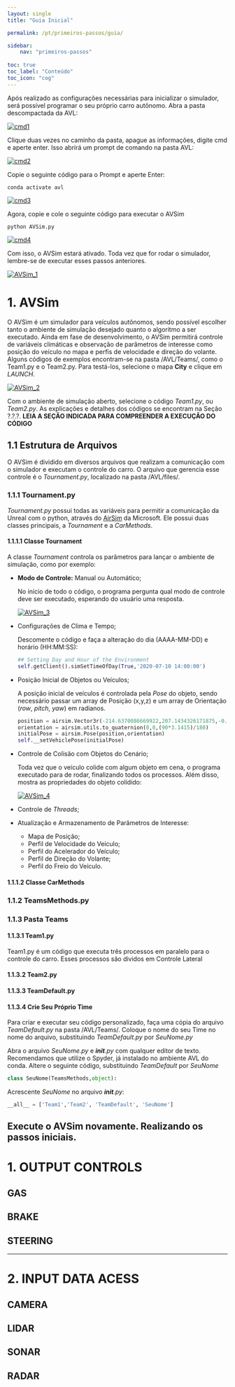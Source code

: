 ```yaml
---
layout: single
title: "Guia Inicial"

permalink: /pt/primeiros-passos/guia/

sidebar:
    nav: "primeiros-passos"
    
toc: true
toc_label: "Conteúdo"
toc_icon: "cog"
---
```


Após realizado as configurações necessárias para inicializar o simulador, será possível programar o seu próprio carro autônomo. Abra a pasta descompactada da AVL:

<a href="{{ site.baseurl }}/assets/images/getting-started/quick/cmd1.png">
	<img src="{{ site.baseurl }}/assets/images/getting-started/quick/cmd1.png" alt="cmd1" title="cmd1" />
</a>

Clique duas vezes no caminho da pasta, apague as informações, digite cmd e aperte enter. Isso abrirá um prompt de comando na pasta AVL:

<a href="{{ site.baseurl }}/assets/images/getting-started/quick/cmd2.png">
	<img src="{{ site.baseurl }}/assets/images/getting-started/quick/cmd2.png" alt="cmd2" title="cmd2" />
</a>

Copie o seguinte código para o Prompt e aperte Enter: 
```
conda activate avl
```

<a href="{{ site.baseurl }}/assets/images/getting-started/quick/cmd3.png">
	<img src="{{ site.baseurl }}/assets/images/getting-started/quick/cmd3.png" alt="cmd3" title="cmd3" />
</a>

Agora, copie e cole o seguinte código para executar o AVSim
```
python AVSim.py
```

<a href="{{ site.baseurl }}/assets/images/getting-started/quick/cmd4.png">
	<img src="{{ site.baseurl }}/assets/images/getting-started/quick/cmd4.png" alt="cmd4" title="cmd4" />
</a>

Com isso, o AVSim estará ativado. Toda vez que for rodar o simulador, lembre-se de executar esses passos anteriores.

<a href="{{ site.baseurl }}/assets/images/getting-started/quick/AVSim_1.png">
	<img src="{{ site.baseurl }}/assets/images/getting-started/quick/AVSim_1.png" alt="AVSim_1" title="AVSim_1" />
</a>

# 1. AVSim

O AVSim é um simulador para veículos autônomos, sendo possível escolher tanto o ambiente de simulação desejado quanto o algoritmo a ser executado. Ainda em fase de desenvolvimento, o AVSim permitirá controle de variáveis climáticas e observação de parâmetros de interesse como posição do veículo no mapa e perfis de velocidade e direção do volante. Alguns códigos de exemplos encontram-se na pasta /AVL/Teams/, como o Team1.py e o Team2.py. Para testá-los, selecione o mapa **City** e clique em *LAUNCH*.

<a href="{{ site.baseurl }}/assets/images/getting-started/quick/AVSim_2.png">
	<img src="{{ site.baseurl }}/assets/images/getting-started/quick/AVSim_2.png" alt="AVSim_2" title="AVSim_2" />
</a>

Com o ambiente de simulação aberto, selecione o código *Team1.py*, ou *Team2.py*. As explicações e detalhes dos códigos se encontram na Seção ?.?.?. **LEIA A SEÇÃO INDICADA PARA COMPREENDER A EXECUÇÃO DO CÓDIGO**

## 1.1 Estrutura de Arquivos

O AVSim é dividido em diversos arquivos que realizam a comunicação com o simulador e executam o controle do carro. O arquivo que gerencia esse controle é o *Tournament.py*, localizado na pasta /AVL/files/.

### 1.1.1 Tournament.py

*Tournament.py* possui todas as variáveis para permitir a comunicação da Unreal com o python, através do <a href="https://microsoft.github.io/AirSim/" target = "_blank" title = "AirSim">AirSim</a> da Microsoft. Ele possui duas classes principais, a *Tournament* e a *CarMethods*.

#### 1.1.1.1 Classe Tournament

A classe *Tournament* controla os parâmetros para lançar o ambiente de simulação, como por exemplo:

- **Modo de Controle:** Manual ou Automático;

	No início de todo o código, o programa pergunta qual modo de controle deve ser executado, esperando do usuário uma resposta.

	<a href="{{ site.baseurl }}/assets/images/getting-started/quick/AVSim_3.png">
		<img src="{{ site.baseurl }}/assets/images/getting-started/quick/AVSim_3.png" alt="AVSim_3" title="AVSim_3" />
	</a>
- Configurações de Clima e Tempo;

	Descomente o código e faça a alteração do dia (AAAA-MM-DD) e horário (HH:MM:SS):

	```python
	## Setting Day and Hour of the Environment
    self.getClient().simSetTimeOfDay(True,'2020-07-10 14:00:00')
	```
- Posição Inicial de Objetos ou Veículos;

	A posição inicial de veículos é controlada pela *Pose* do objeto, sendo necessário passar um array de Posição (x,y,z) e um array de Orientação (*row*, *pitch*, *yaw*) em radianos.

	```python
	position = airsim.Vector3r(-214.6370086669922,207.1434326171875,-0.440409541130066)
    orientation = airsim.utils.to_quaternion(0,0,(90*3.1415)/180)
    initialPose = airsim.Pose(position,orientation)
    self.__setVehiclePose(initialPose)
    ```
- Controle de Colisão com Objetos do Cenário;
	
	Toda vez que o veículo colide com algum objeto em cena, o programa executado para de rodar, finalizando todos os processos. Além disso, mostra as propriedades do objeto colidido:

	<a href="{{ site.baseurl }}/assets/images/getting-started/quick/AVSim_4.png">
		<img src="{{ site.baseurl }}/assets/images/getting-started/quick/AVSim_4.png" alt="AVSim_4" title="AVSim_4" />
	</a>
- Controle de *Threads*;
- Atualização e Armazenamento de Parâmetros de Interesse:
	- Mapa de Posição;
	- Perfil de Velocidade do Veículo;
	- Perfil do Acelerador do Veículo;
	- Perfil de Direção do Volante;
	- Perfil do Freio do Veículo.


#### 1.1.1.2 Classe CarMethods

### 1.1.2 TeamsMethods.py



### 1.1.3 Pasta Teams 

#### 1.1.3.1 Team1.py

Team1.py é um código que executa três processos em paralelo para o controle do carro. Esses processos são dividos em Controle Lateral

#### 1.1.3.2 Team2.py

#### 1.1.3.3 TeamDefault.py

#### 1.1.3.4 Crie Seu Próprio Time

Para criar e executar seu código personalizado, faça uma cópia do arquivo *TeamDefault.py* na pasta /AVL/Teams/. Coloque o nome do seu Time no nome do arquivo, substituindo *TeamDefault.py* por *SeuNome.py*

Abra o arquivo *SeuNome.py* e *__init__.py* com qualquer editor de texto. Recomendamos que utilize o Spyder, já instalado no ambiente AVL do conda. Altere o seguinte código, substituindo *TeamDefault* por *SeuNome*

```python
class SeuNome(TeamsMethods,object):
```

Acrescente *SeuNome* no arquivo *__init__.py*:

```python
__all__ = ['Team1','Team2', 'TeamDefault', 'SeuNome']
```

Execute o AVSim novamente. Realizando os passos iniciais.
--- 

# 1. OUTPUT CONTROLS

## GAS

## BRAKE

## STEERING

--- 

# 2. INPUT DATA ACESS

## CAMERA

## LIDAR

## SONAR

## RADAR
